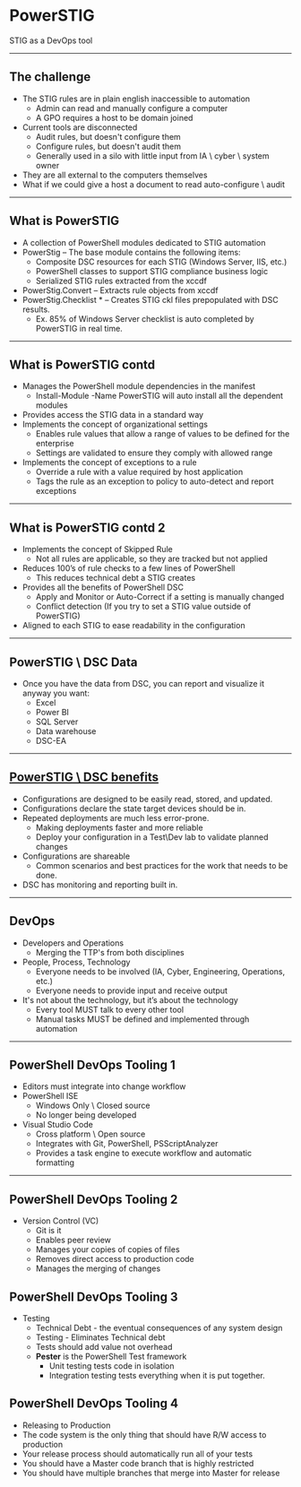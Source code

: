 <!-- Title Page -->

# PowerSTIG

STIG as a DevOps tool

---
<!-- Page 1 -->

## The challenge

* The STIG rules are in plain english inaccessible to automation
  * Admin can read and manually configure a computer
  * A GPO requires a host to be domain joined
* Current tools are disconnected
  * Audit rules, but doesn't configure them
  * Configure rules, but doesn't audit them
  * Generally used in a silo with little input from IA \ cyber \ system owner
* They are all external to the computers themselves
* What if we could give a host a document to read auto-configure \ audit

---
<!-- Page 2 -->

## What is PowerSTIG

* A collection of PowerShell modules dedicated to STIG automation
* PowerStig – The base module contains the following items:
  * Composite DSC resources for each STIG (Windows Server, IIS, etc.)
  * PowerShell classes to support STIG compliance business logic
  * Serialized STIG rules extracted from the xccdf
* PowerStig.Convert – Extracts rule objects from xccdf
* PowerStig.Checklist * – Creates STIG ckl files prepopulated with DSC results.
  * Ex. 85% of Windows Server checklist is auto completed by PowerSTIG in real time.

---
<!-- Page 3 -->

## What is PowerSTIG contd

* Manages the PowerShell module dependencies in the manifest
  * Install-Module -Name PowerSTIG will auto install all the dependent modules
* Provides access the STIG data in a standard way
* Implements the concept of organizational settings
  * Enables rule values that allow a range of values to be defined for the enterprise
  * Settings are validated to ensure they comply with allowed range
* Implements the concept of exceptions to a rule
  * Override a rule with a value required by host application
  * Tags the rule as an exception to policy to auto-detect and report exceptions

---
<!-- Page 4 -->

## What is PowerSTIG contd 2

* Implements the concept of Skipped Rule
  * Not all rules are applicable, so they are tracked but not applied
* Reduces 100’s of rule checks to a few lines of PowerShell
  * This reduces technical debt a STIG creates
* Provides all the benefits of PowerShell DSC
  * Apply and Monitor or Auto-Correct if a setting is manually changed
  * Conflict detection (If you try to set a STIG value outside of PowerSTIG)
* Aligned to each STIG to ease readability in the configuration

---
<!-- Page 5 -->

## PowerSTIG \ DSC Data

* Once you have the data from DSC, you can report and visualize it anyway you want:
  * Excel
  * Power BI
  * SQL Server
  * Data warehouse
  * DSC-EA

---
<!-- Page 6 -->

## [PowerSTIG \ DSC benefits](https://docs.microsoft.com/en-us/powershell/dsc/overview/decisionmaker)

* Configurations are designed to be easily read, stored, and updated.
* Configurations declare the state target devices should be in.
* Repeated deployments are much less error-prone.
  * Making deployments faster and more reliable
  * Deploy your configuration in a Test\Dev lab to validate planned changes
* Configurations are shareable
  * Common scenarios and best practices for the work that needs to be done.
* DSC has monitoring and reporting built in.

---
<!-- Page 7 -->
<!-- Optional -->

## DevOps

* Developers and Operations
  * Merging the TTP's from both disciplines
* People, Process, Technology
  * Everyone needs to be involved (IA, Cyber, Engineering, Operations, etc.)
  * Everyone needs to provide input and receive output
* It's not about the technology, but it’s about the technology
  * Every tool MUST talk to every other tool
  * Manual tasks MUST be defined and implemented through automation

---
<!-- Page 8 -->
<!-- Optional -->

## PowerShell DevOps Tooling 1

* Editors must integrate into change workflow
* PowerShell ISE
  * Windows Only \ Closed source
  * No longer being developed
* Visual Studio Code
  * Cross platform \ Open source
  * Integrates with Git, PowerShell, PSScriptAnalyzer
  * Provides a task engine to execute workflow and automatic formatting

---
<!-- Page 9 -->
<!-- Optional -->

## PowerShell DevOps Tooling 2

* Version Control (VC)
  * Git is it
  * Enables peer review
  * Manages your copies of copies of files
  * Removes direct access to production code
  * Manages the merging of changes

<!-- Page 10 -->
<!-- Optional -->

## PowerShell DevOps Tooling 3

* Testing
  * Technical Debt - the eventual consequences of any system design
  * Testing - Eliminates Technical debt
  * Tests should add value not overhead
  * **Pester** is the PowerShell Test framework
    * Unit testing tests code in isolation
    * Integration testing tests everything when it is put together.

<!-- Page 11 -->
<!-- Optional -->

## PowerShell DevOps Tooling 4

* Releasing to Production
* The code system is the only thing that should have R/W access to production
* Your release process should automatically run all of your tests
* You should have a Master code branch that is highly restricted
* You should have multiple branches that merge into Master for release

